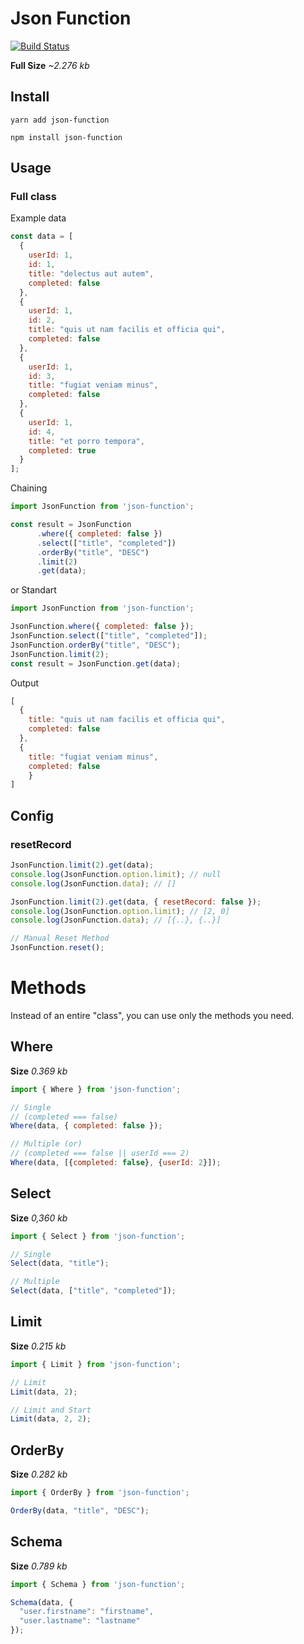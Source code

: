 # Json Function
[![Build Status](https://travis-ci.com/aykutkardas/Json-Function.svg?branch=master)](https://travis-ci.com/aykutkardas/Json-Function)

**Full Size** *~2.276 kb*

## Install

```
yarn add json-function
```
```
npm install json-function
```

## Usage

### Full class
Example data
```js
const data = [
  {
    userId: 1,
    id: 1,
    title: "delectus aut autem",
    completed: false
  },
  {
    userId: 1,
    id: 2,
    title: "quis ut nam facilis et officia qui",
    completed: false
  },
  {
    userId: 1,
    id: 3,
    title: "fugiat veniam minus",
    completed: false
  },
  {
    userId: 1,
    id: 4,
    title: "et porro tempora",
    completed: true
  }
];
```
Chaining
```js
import JsonFunction from 'json-function';

const result = JsonFunction
      .where({ completed: false })
      .select(["title", "completed"])
      .orderBy("title", "DESC")
      .limit(2)
      .get(data);
```

or Standart

```js
import JsonFunction from 'json-function';

JsonFunction.where({ completed: false });
JsonFunction.select(["title", "completed"]);
JsonFunction.orderBy("title", "DESC");
JsonFunction.limit(2);
const result = JsonFunction.get(data);
```

Output
```js
[
  {
    title: "quis ut nam facilis et officia qui",
    completed: false
  },
  {
    title: "fugiat veniam minus",
    completed: false
    }
]
```

## Config
### resetRecord
```js
JsonFunction.limit(2).get(data);
console.log(JsonFunction.option.limit); // null
console.log(JsonFunction.data); // []
```
```js
JsonFunction.limit(2).get(data, { resetRecord: false });
console.log(JsonFunction.option.limit); // [2, 0]
console.log(JsonFunction.data); // [{..}, {..}]

// Manual Reset Method
JsonFunction.reset();
```

# Methods
Instead of an entire "class", you can use only the methods you need.

## Where
**Size** *0.369 kb*
```js
import { Where } from 'json-function';

// Single
// (completed === false)
Where(data, { completed: false });

// Multiple (or)
// (completed === false || userId === 2)
Where(data, [{completed: false}, {userId: 2}]); 
```


## Select
**Size** *0,360 kb*
```js
import { Select } from 'json-function';

// Single
Select(data, "title");

// Multiple
Select(data, ["title", "completed"]); 
```

## Limit
**Size** *0.215 kb*
```js
import { Limit } from 'json-function';

// Limit
Limit(data, 2);

// Limit and Start
Limit(data, 2, 2); 
```

## OrderBy
**Size** *0.282 kb*
```js
import { OrderBy } from 'json-function';

OrderBy(data, "title", "DESC");
```

## Schema
**Size** *0.789 kb*
```js
import { Schema } from 'json-function';

Schema(data, {
  "user.firstname": "firstname",
  "user.lastname": "lastname"
});
```
